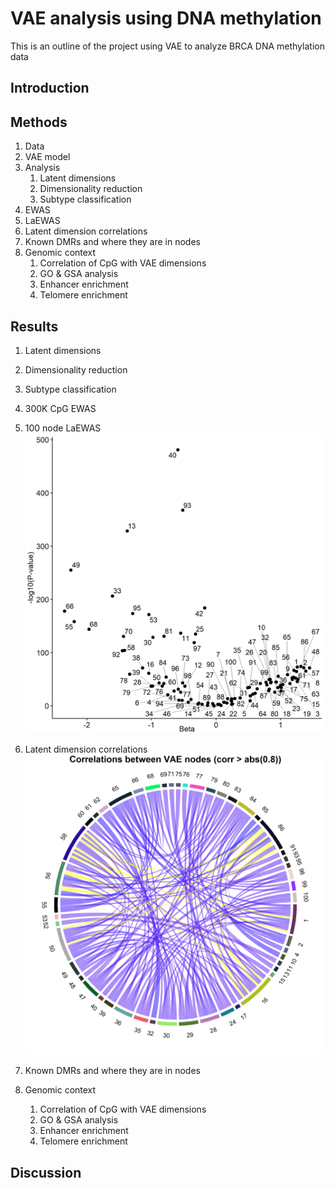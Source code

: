
# VAE analysis using DNA methylation
This is an outline of the project using VAE to analyze BRCA DNA methylation data

## Introduction

## Methods
1. Data
1. VAE model
1. Analysis
    1. Latent dimensions
    1. Dimensionality reduction
    1. Subtype classification
1. EWAS
1. LaEWAS
1. Latent dimension correlations
1. Known DMRs and where they are in nodes
1. Genomic context
    1. Correlation of CpG with VAE dimensions
    1. GO & GSA analysis
    1. Enhancer enrichment
    1. Telomere enrichment

## Results

1. Latent dimensions
1. Dimensionality reduction
1. Subtype classification
1. 300K CpG EWAS
1. 100 node LaEWAS
![Image of LaEWAS](../results/Nodes_LaEWAS.png)

1. Latent dimension correlations
![Image of DimCorrs](../results/VAE_ChordPlot.png)
1. Known DMRs and where they are in nodes
1. Genomic context
    1. Correlation of CpG with VAE dimensions
    1. GO & GSA analysis
    1. Enhancer enrichment
    1. Telomere enrichment

## Discussion
